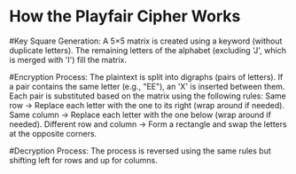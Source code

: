 # How the Playfair Cipher Works

#Key Square Generation:
    A 5×5 matrix is created using a keyword (without duplicate letters).
    The remaining letters of the alphabet (excluding 'J', which is merged with 'I') fill the matrix.

#Encryption Process:
    The plaintext is split into digraphs (pairs of letters). If a pair contains the same letter (e.g., "EE"), an 'X' is inserted between them.
    Each pair is substituted based on the matrix using the following rules:
    Same row → Replace each letter with the one to its right (wrap around if needed).
    Same column → Replace each letter with the one below (wrap around if needed).
    Different row and column → Form a rectangle and swap the letters at the opposite corners.

#Decryption Process:
    The process is reversed using the same rules but shifting left for rows and up for columns.
